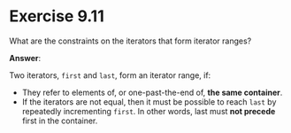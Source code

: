# Exercise 9.11

What are the constraints on the iterators that form iterator ranges?

**Answer**:

Two iterators, `first` and `last`, form an iterator range, if:

- They refer to elements of, or one-past-the-end of, **the same container**.
- If the iterators are not equal, then it must be possible to reach `last` by repeatedly incrementing `first`. In other words, last must **not precede** first in the container.